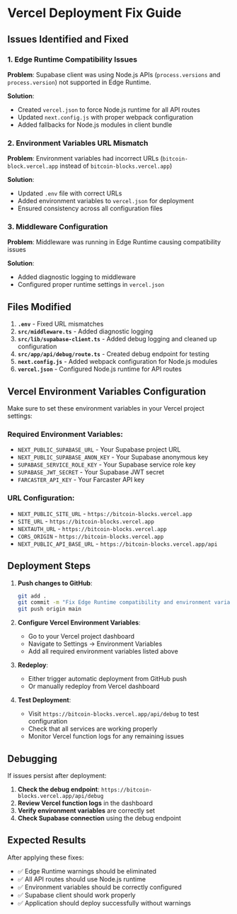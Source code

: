 # Vercel Deployment Fix Guide

## Issues Identified and Fixed

### 1. Edge Runtime Compatibility Issues
**Problem**: Supabase client was using Node.js APIs (`process.versions` and `process.version`) not supported in Edge Runtime.

**Solution**: 
- Created `vercel.json` to force Node.js runtime for all API routes
- Updated `next.config.js` with proper webpack configuration
- Added fallbacks for Node.js modules in client bundle

### 2. Environment Variables URL Mismatch
**Problem**: Environment variables had incorrect URLs (`bitcoin-block.vercel.app` instead of `bitcoin-blocks.vercel.app`)

**Solution**:
- Updated `.env` file with correct URLs
- Added environment variables to `vercel.json` for deployment
- Ensured consistency across all configuration files

### 3. Middleware Configuration
**Problem**: Middleware was running in Edge Runtime causing compatibility issues

**Solution**:
- Added diagnostic logging to middleware
- Configured proper runtime settings in `vercel.json`

## Files Modified

1. **`.env`** - Fixed URL mismatches
2. **`src/middleware.ts`** - Added diagnostic logging
3. **`src/lib/supabase-client.ts`** - Added debug logging and cleaned up configuration
4. **`src/app/api/debug/route.ts`** - Created debug endpoint for testing
5. **`next.config.js`** - Added webpack configuration for Node.js modules
6. **`vercel.json`** - Configured Node.js runtime for API routes

## Vercel Environment Variables Configuration

Make sure to set these environment variables in your Vercel project settings:

### Required Environment Variables:
- `NEXT_PUBLIC_SUPABASE_URL` - Your Supabase project URL
- `NEXT_PUBLIC_SUPABASE_ANON_KEY` - Your Supabase anonymous key
- `SUPABASE_SERVICE_ROLE_KEY` - Your Supabase service role key
- `SUPABASE_JWT_SECRET` - Your Supabase JWT secret
- `FARCASTER_API_KEY` - Your Farcaster API key

### URL Configuration:
- `NEXT_PUBLIC_SITE_URL` - `https://bitcoin-blocks.vercel.app`
- `SITE_URL` - `https://bitcoin-blocks.vercel.app`
- `NEXTAUTH_URL` - `https://bitcoin-blocks.vercel.app`
- `CORS_ORIGIN` - `https://bitcoin-blocks.vercel.app`
- `NEXT_PUBLIC_API_BASE_URL` - `https://bitcoin-blocks.vercel.app/api`

## Deployment Steps

1. **Push changes to GitHub**:
   ```bash
   git add .
   git commit -m "Fix Edge Runtime compatibility and environment variables"
   git push origin main
   ```

2. **Configure Vercel Environment Variables**:
   - Go to your Vercel project dashboard
   - Navigate to Settings → Environment Variables
   - Add all required environment variables listed above

3. **Redeploy**:
   - Either trigger automatic deployment from GitHub push
   - Or manually redeploy from Vercel dashboard

4. **Test Deployment**:
   - Visit `https://bitcoin-blocks.vercel.app/api/debug` to test configuration
   - Check that all services are working properly
   - Monitor Vercel function logs for any remaining issues

## Debugging

If issues persist after deployment:

1. **Check the debug endpoint**: `https://bitcoin-blocks.vercel.app/api/debug`
2. **Review Vercel function logs** in the dashboard
3. **Verify environment variables** are correctly set
4. **Check Supabase connection** using the debug endpoint

## Expected Results

After applying these fixes:
- ✅ Edge Runtime warnings should be eliminated
- ✅ All API routes should use Node.js runtime
- ✅ Environment variables should be correctly configured
- ✅ Supabase client should work properly
- ✅ Application should deploy successfully without warnings